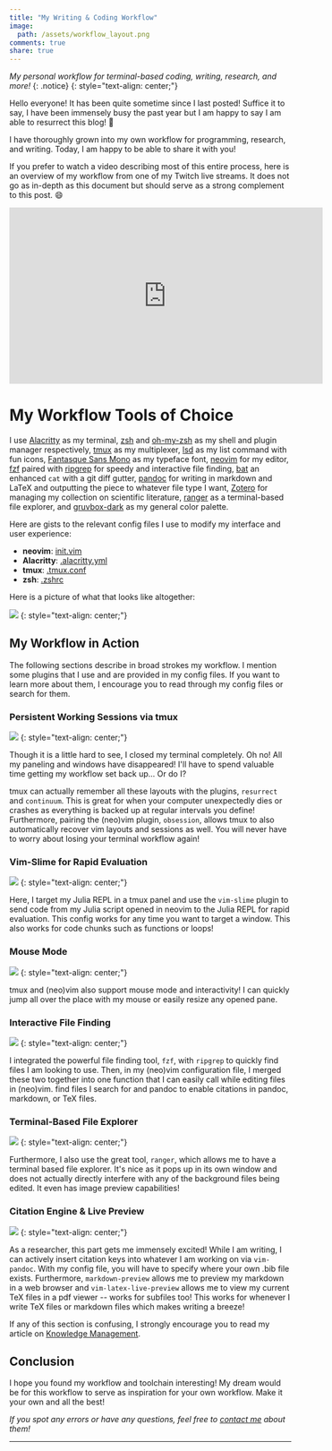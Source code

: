 ```yaml
---
title: "My Writing & Coding Workflow"
image:
  path: /assets/workflow_layout.png
comments: true
share: true
---
```


*My personal workflow for terminal-based coding, writing, research, and more!*
{: .notice}
{: style="text-align: center;"}

Hello everyone!
It has been quite sometime since I last posted!
Suffice it to say, I have been immensely busy the past year but I am happy to say I am able to resurrect this blog! :tada:

I have thoroughly grown into my own workflow for programming, research, and writing.
Today, I am happy to be able to share it with you!

If you prefer to watch a video describing most of this entire process, here is an overview of my workflow from one of my Twitch live streams.
It does not go as in-depth as this document but should serve as a strong complement to this post. :smile:

<p align="center">
<iframe width="560" height="315" src="https://www.youtube.com/embed/2SLZQQfMF8E" frameborder="0" allow="accelerometer; autoplay; clipboard-write; encrypted-media; gyroscope; picture-in-picture" allowfullscreen></iframe>
</p>

# My Workflow Tools of Choice

I use [Alacritty](https://github.com/alacritty/alacritty) as my terminal, [zsh](https://www.zsh.org/) and [oh-my-zsh](https://ohmyz.sh/) as my shell and plugin manager respectively, [tmux](https://github.com/tmux/tmux) as my multiplexer, [lsd](https://github.com/Peltoche/lsd) as my list command with fun icons, [Fantasque Sans Mono](https://github.com/belluzj/fantasque-sans) as my typeface font, [neovim](https://github.com/neovim/neovim) for my editor, [fzf](https://github.com/junegunn/fzf) paired with [ripgrep](https://github.com/BurntSushi/ripgrep) for speedy and interactive file finding, [bat](https://github.com/sharkdp/bat) an enhanced `cat` with a git diff gutter, [pandoc](https://github.com/jgm/pandoc) for writing in markdown and LaTeX and outputting the piece to whatever file type I want, [Zotero](http://jacobzelko.com/setting-up-zotero/) for managing my collection on scientific literature, [ranger](https://github.com/ranger/ranger) as a terminal-based file explorer, and [gruvbox-dark](https://github.com/morhetz/gruvbox-contrib) as my general color palette.

Here are gists to the relevant config files I use to modify my interface and user experience:

- **neovim**: [init.vim](https://gist.github.com/TheCedarPrince/7b9b51af4c146880f17c39407815b594)
- **Alacritty**: [.alacritty.yml](https://gist.github.com/TheCedarPrince/7743091bd8743a7568b718f30bf707c2)
- **tmux**: [.tmux.conf](https://gist.github.com/TheCedarPrince/07f6f8f79b1451ec436ff8dee236ccdd)
- **zsh**: [.zshrc](https://gist.github.com/TheCedarPrince/77afe2674803d965a0f5abd108337040)

Here is a picture of what that looks like altogether:

![](/assets/workflow_layout.png)
{: style="text-align: center;"}

## My Workflow in Action

The following sections describe in broad strokes my workflow.
I mention some plugins that I use and are provided in my config files.
If you want to learn more about them, I encourage you to read through my config files or search for them.

### Persistent Working Sessions via tmux

![](/assets/tmux_restore.gif)
{: style="text-align: center;"}

Though it is a little hard to see, I closed my terminal completely.
Oh no!
All my paneling and windows have disappeared! 
I'll have to spend valuable time getting my workflow set back up... Or do I?

tmux can actually remember all these layouts with the plugins, `resurrect` and `continuum`. 
This is great for when your computer unexpectedly dies or crashes as everything is backed up at regular intervals you define!
Furthermore, pairing the (neo)vim plugin, `obsession`, allows tmux to also automatically recover vim layouts and sessions as well.
You will never have to worry about losing your terminal workflow again!

### Vim-Slime for Rapid Evaluation

![](/assets/vim_slime.gif)
{: style="text-align: center;"}

Here, I target my Julia REPL in a tmux panel and use the `vim-slime` plugin to send code from my Julia script opened in neovim to the Julia REPL for rapid evaluation. 
This config works for any time you want to target a window.
This also works for code chunks such as functions or loops!

### Mouse Mode

![](/assets/mouse_mode.gif)
{: style="text-align: center;"}

tmux and (neo)vim also support mouse mode and interactivity!
I can quickly jump all over the place with my mouse or easily resize any opened pane.

### Interactive File Finding

![](/assets/vim_fzf.gif)
{: style="text-align: center;"}

I integrated the powerful file finding tool, `fzf`, with `ripgrep` to quickly find files I am looking to use. 
Then, in my (neo)vim configuration file, I merged these two together into one function that I can easily call while editing files in (neo)vim. 
find files I search for and pandoc to enable citations in pandoc, markdown, or TeX files.

### Terminal-Based File Explorer

![](/assets/ranger_mode.gif)
{: style="text-align: center;"}

Furthermore, I also use the great tool, `ranger`, which allows me to have a terminal based file explorer.
It's nice as it pops up in its own window and does not actually directly interfere with any of the background files being edited. 
It even has image preview capabilities!

### Citation Engine & Live Preview

![](/assets/citation_mode.gif)
{: style="text-align: center;"}

As a researcher, this part gets me immensely excited!
While I am writing, I can actively insert citation keys into whatever I am working on via `vim-pandoc`.
With my config file, you will have to specify where your own .bib file exists.
Furthermore, `markdown-preview` allows me to preview my markdown in a web browser and `vim-latex-live-preview` allows me to view my current TeX files in a pdf viewer -- works for subfiles too! 
This works for whenever I write TeX files or markdown files which makes writing a breeze!

If any of this section is confusing, I strongly encourage you to read my article on [Knowledge Management](http://jacobzelko.com/personal-research-management/).

## Conclusion

I hope you found my workflow and toolchain interesting!
My dream would be for this workflow to serve as inspiration for your own workflow.
Make it your own and all the best!

_If you spot any errors or have any questions, feel free to [contact me](/contact/) about them!_

--- 
